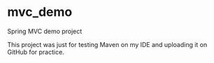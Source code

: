 # mvc_demo
Spring MVC demo project

This project was just for testing Maven on my IDE and uploading it on GitHub for practice.
